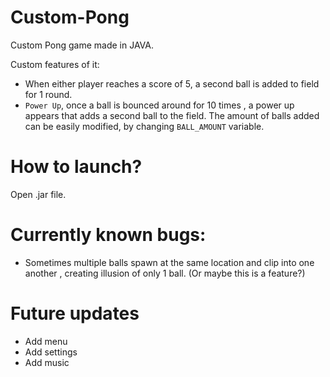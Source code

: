 # Custom-Pong
Custom Pong game made in JAVA.

Custom features of it:  
- When either player reaches a score of 5, a second ball is added to field for 1 round.
- `Power Up`, once a ball is bounced around for 10 times , a power up appears that adds a second ball to the field.
The amount of balls added can be easily modified, by changing `BALL_AMOUNT` variable.

# How to launch?
  Open .jar file.

# Currently known bugs:
- Sometimes multiple balls spawn at the same location and clip into one another , creating illusion of only 1 ball. (Or maybe this is a feature?)

# Future updates
- Add menu
- Add settings
- Add music
